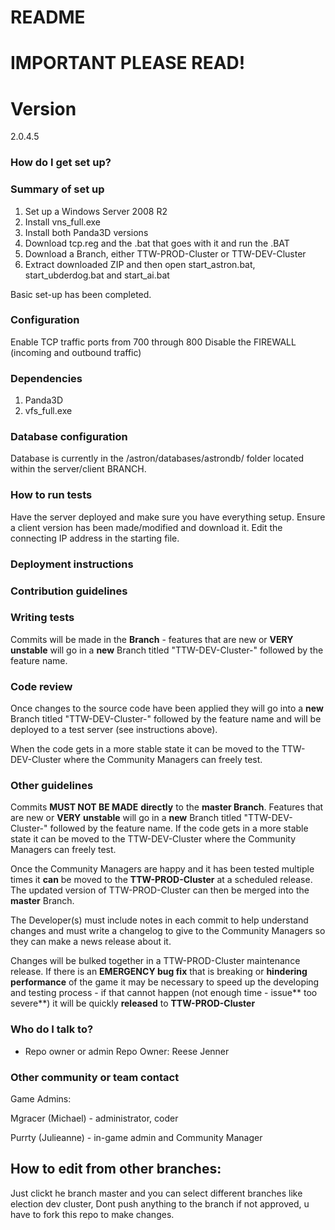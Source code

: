 # README #

# IMPORTANT PLEASE READ! #

# Version

2.0.4.5

### How do I get set up? ###

### Summary of set up ###
1. Set up a Windows Server 2008 R2
2. Install vns_full.exe
3. Install both Panda3D versions
4. Download tcp.reg and the .bat that goes with it and run the .BAT
5. Download a Branch, either TTW-PROD-Cluster or TTW-DEV-Cluster 
6. Extract downloaded ZIP and then open start_astron.bat, start_ubderdog.bat and start_ai.bat

Basic set-up has been completed.


### Configuration ###
Enable TCP traffic ports from 700 through 800
Disable the FIREWALL (incoming and outbound traffic)

### Dependencies ###
1. Panda3D 
2. vfs_full.exe

### Database configuration ###
Database is currently in the /astron/databases/astrondb/ folder located within the server/client BRANCH.

### How to run tests ###
Have the server deployed and make sure you have everything setup. 
Ensure a client version has been made/modified and download it. Edit the connecting IP address in the starting file.

### Deployment instructions ###

### Contribution guidelines ###

### Writing tests ###
Commits will be made in the **Branch** - features that are new or **VERY** **unstable** will go in a **new** Branch titled "TTW-DEV-Cluster-" followed by the feature name.

### Code review ###
Once changes to the source code have been applied they will go into  a **new** Branch titled "TTW-DEV-Cluster-" followed by the feature name and will be deployed to a test server (see instructions above). 

When the code gets in a more stable state it can be moved to the TTW-DEV-Cluster where the Community Managers can freely test.

### Other guidelines ###
Commits **MUST NOT BE MADE** **directly** to the **master Branch**. Features that are new or **VERY** **unstable** will go in a **new** Branch titled "TTW-DEV-Cluster-" followed by the feature name. If the code gets in a more stable state it can be moved to the TTW-DEV-Cluster where the Community Managers can freely test.

Once the Community Managers are happy and it has been tested multiple times it **can** be moved to the **TTW-PROD-Cluster** at a scheduled release. The updated version of TTW-PROD-Cluster can then be merged into the **master** Branch.

The Developer(s) must include notes in each commit to help understand changes and must write a changelog to give to the Community Managers so they can make a news release about it. 

Changes will be bulked together in a TTW-PROD-Cluster maintenance release.
If there is an **EMERGENCY bug fix** that is breaking or **hindering performance** of the game it may be necessary to speed up the developing and testing process - if that cannot happen (not enough time - issue** too severe**) it will be quickly **released** to **TTW-PROD-Cluster**

### Who do I talk to? ###

* Repo owner or admin
Repo Owner: Reese Jenner

### Other community or team contact ###
Game Admins:

Mgracer (Michael) - administrator, coder

Purrty (Julieanne) - in-game admin and Community Manager
## How to edit from other branches:
Just clickt he branch master and you can select different branches like election dev cluster, 
Dont push anything to the branch if not approved, u have to fork this repo to make changes.
